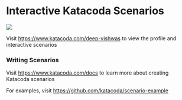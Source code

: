 # Interactive Katacoda Scenarios

[![](http://shields.katacoda.com/katacoda/deep-vishwas/count.svg)](https://www.katacoda.com/deep-vishwas "Get your profile on Katacoda.com")

Visit https://www.katacoda.com/deep-vishwas to view the profile and interactive scenarios

### Writing Scenarios
Visit https://www.katacoda.com/docs to learn more about creating Katacoda scenarios

For examples, visit https://github.com/katacoda/scenario-example
